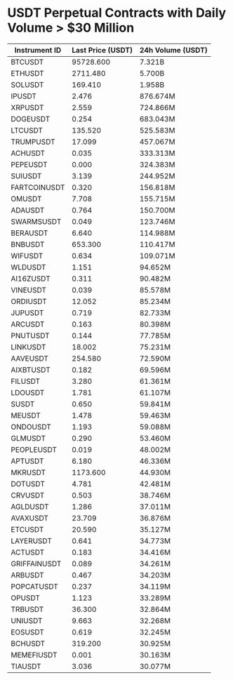# USDT Perpetual Contracts with Daily Volume > $30 Million

| Instrument ID | Last Price (USDT) | 24h Volume (USDT) |
|---------------|-------------------|-------------------|
| BTCUSDT | 95728.600 | 7.321B |
| ETHUSDT | 2711.480 | 5.700B |
| SOLUSDT | 169.410 | 1.958B |
| IPUSDT | 2.476 | 876.674M |
| XRPUSDT | 2.559 | 724.866M |
| DOGEUSDT | 0.254 | 683.043M |
| LTCUSDT | 135.520 | 525.583M |
| TRUMPUSDT | 17.099 | 457.067M |
| ACHUSDT | 0.035 | 333.313M |
| PEPEUSDT | 0.000 | 324.383M |
| SUIUSDT | 3.139 | 244.952M |
| FARTCOINUSDT | 0.320 | 156.818M |
| OMUSDT | 7.708 | 155.715M |
| ADAUSDT | 0.764 | 150.700M |
| SWARMSUSDT | 0.049 | 123.746M |
| BERAUSDT | 6.640 | 114.988M |
| BNBUSDT | 653.300 | 110.417M |
| WIFUSDT | 0.634 | 109.071M |
| WLDUSDT | 1.151 | 94.652M |
| AI16ZUSDT | 0.311 | 90.482M |
| VINEUSDT | 0.039 | 85.578M |
| ORDIUSDT | 12.052 | 85.234M |
| JUPUSDT | 0.719 | 82.733M |
| ARCUSDT | 0.163 | 80.398M |
| PNUTUSDT | 0.144 | 77.785M |
| LINKUSDT | 18.002 | 75.231M |
| AAVEUSDT | 254.580 | 72.590M |
| AIXBTUSDT | 0.182 | 69.596M |
| FILUSDT | 3.280 | 61.361M |
| LDOUSDT | 1.781 | 61.107M |
| SUSDT | 0.650 | 59.841M |
| MEUSDT | 1.478 | 59.463M |
| ONDOUSDT | 1.193 | 59.088M |
| GLMUSDT | 0.290 | 53.460M |
| PEOPLEUSDT | 0.019 | 48.002M |
| APTUSDT | 6.180 | 46.336M |
| MKRUSDT | 1173.600 | 44.930M |
| DOTUSDT | 4.781 | 42.481M |
| CRVUSDT | 0.503 | 38.746M |
| AGLDUSDT | 1.286 | 37.011M |
| AVAXUSDT | 23.709 | 36.876M |
| ETCUSDT | 20.590 | 35.127M |
| LAYERUSDT | 0.641 | 34.773M |
| ACTUSDT | 0.183 | 34.416M |
| GRIFFAINUSDT | 0.089 | 34.261M |
| ARBUSDT | 0.467 | 34.203M |
| POPCATUSDT | 0.237 | 34.119M |
| OPUSDT | 1.123 | 33.289M |
| TRBUSDT | 36.300 | 32.864M |
| UNIUSDT | 9.663 | 32.268M |
| EOSUSDT | 0.619 | 32.245M |
| BCHUSDT | 319.200 | 30.925M |
| MEMEFIUSDT | 0.001 | 30.163M |
| TIAUSDT | 3.036 | 30.077M |
